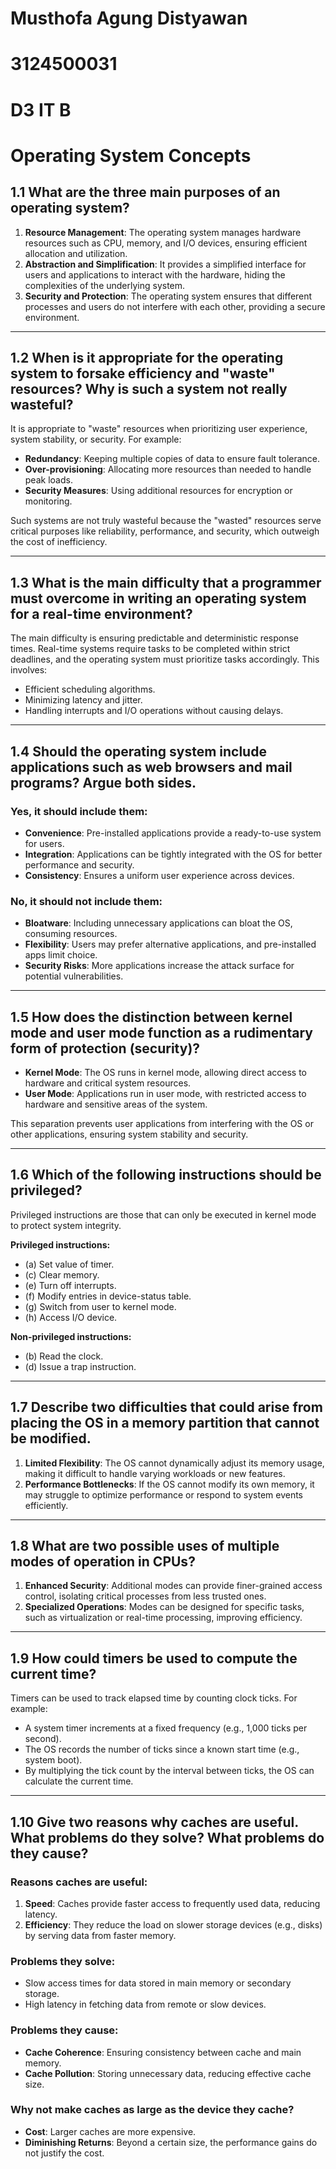 # Musthofa Agung Distyawan
# 3124500031
# D3 IT B

# Operating System Concepts

## 1.1 What are the three main purposes of an operating system?
1. **Resource Management**: The operating system manages hardware resources such as CPU, memory, and I/O devices, ensuring efficient allocation and utilization.
2. **Abstraction and Simplification**: It provides a simplified interface for users and applications to interact with the hardware, hiding the complexities of the underlying system.
3. **Security and Protection**: The operating system ensures that different processes and users do not interfere with each other, providing a secure environment.

---

## 1.2 When is it appropriate for the operating system to forsake efficiency and "waste" resources? Why is such a system not really wasteful?
It is appropriate to "waste" resources when prioritizing user experience, system stability, or security. For example:
- **Redundancy**: Keeping multiple copies of data to ensure fault tolerance.
- **Over-provisioning**: Allocating more resources than needed to handle peak loads.
- **Security Measures**: Using additional resources for encryption or monitoring.

Such systems are not truly wasteful because the "wasted" resources serve critical purposes like reliability, performance, and security, which outweigh the cost of inefficiency.

---

## 1.3 What is the main difficulty that a programmer must overcome in writing an operating system for a real-time environment?
The main difficulty is ensuring predictable and deterministic response times. Real-time systems require tasks to be completed within strict deadlines, and the operating system must prioritize tasks accordingly. This involves:
- Efficient scheduling algorithms.
- Minimizing latency and jitter.
- Handling interrupts and I/O operations without causing delays.

---

## 1.4 Should the operating system include applications such as web browsers and mail programs? Argue both sides.
### Yes, it should include them:
- **Convenience**: Pre-installed applications provide a ready-to-use system for users.
- **Integration**: Applications can be tightly integrated with the OS for better performance and security.
- **Consistency**: Ensures a uniform user experience across devices.

### No, it should not include them:
- **Bloatware**: Including unnecessary applications can bloat the OS, consuming resources.
- **Flexibility**: Users may prefer alternative applications, and pre-installed apps limit choice.
- **Security Risks**: More applications increase the attack surface for potential vulnerabilities.

---

## 1.5 How does the distinction between kernel mode and user mode function as a rudimentary form of protection (security)?
- **Kernel Mode**: The OS runs in kernel mode, allowing direct access to hardware and critical system resources.
- **User Mode**: Applications run in user mode, with restricted access to hardware and sensitive areas of the system.

This separation prevents user applications from interfering with the OS or other applications, ensuring system stability and security.

---

## 1.6 Which of the following instructions should be privileged?
Privileged instructions are those that can only be executed in kernel mode to protect system integrity.

**Privileged instructions:**
- (a) Set value of timer.
- (c) Clear memory.
- (e) Turn off interrupts.
- (f) Modify entries in device-status table.
- (g) Switch from user to kernel mode.
- (h) Access I/O device.

**Non-privileged instructions:**
- (b) Read the clock.
- (d) Issue a trap instruction.

---

## 1.7 Describe two difficulties that could arise from placing the OS in a memory partition that cannot be modified.
1. **Limited Flexibility**: The OS cannot dynamically adjust its memory usage, making it difficult to handle varying workloads or new features.
2. **Performance Bottlenecks**: If the OS cannot modify its own memory, it may struggle to optimize performance or respond to system events efficiently.

---

## 1.8 What are two possible uses of multiple modes of operation in CPUs?
1. **Enhanced Security**: Additional modes can provide finer-grained access control, isolating critical processes from less trusted ones.
2. **Specialized Operations**: Modes can be designed for specific tasks, such as virtualization or real-time processing, improving efficiency.

---

## 1.9 How could timers be used to compute the current time?
Timers can be used to track elapsed time by counting clock ticks. For example:
- A system timer increments at a fixed frequency (e.g., 1,000 ticks per second).
- The OS records the number of ticks since a known start time (e.g., system boot).
- By multiplying the tick count by the interval between ticks, the OS can calculate the current time.

---

## 1.10 Give two reasons why caches are useful. What problems do they solve? What problems do they cause?
### Reasons caches are useful:
1. **Speed**: Caches provide faster access to frequently used data, reducing latency.
2. **Efficiency**: They reduce the load on slower storage devices (e.g., disks) by serving data from faster memory.

### Problems they solve:
- Slow access times for data stored in main memory or secondary storage.
- High latency in fetching data from remote or slow devices.

### Problems they cause:
- **Cache Coherence**: Ensuring consistency between cache and main memory.
- **Cache Pollution**: Storing unnecessary data, reducing effective cache size.

### Why not make caches as large as the device they cache?
- **Cost**: Larger caches are more expensive.
- **Diminishing Returns**: Beyond a certain size, the performance gains do not justify the cost.
